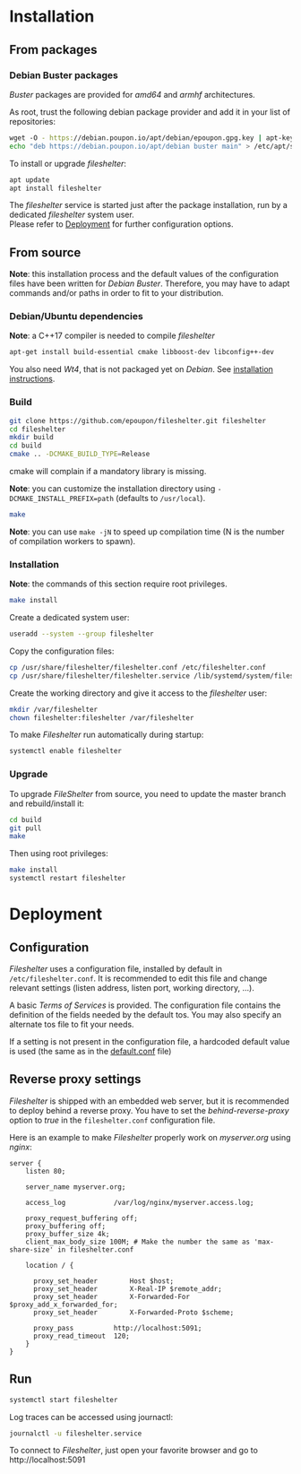 # Installation
## From packages
### Debian Buster packages

_Buster_ packages are provided for _amd64_ and _armhf_ architectures.

As root, trust the following debian package provider and add it in your list of repositories:
```sh
wget -O - https://debian.poupon.io/apt/debian/epoupon.gpg.key | apt-key add -
echo "deb https://debian.poupon.io/apt/debian buster main" > /etc/apt/sources.list.d/epoupon.list
```

To install or upgrade _fileshelter_:
```sh
apt update
apt install fileshelter
```

The _fileshelter_ service is started just after the package installation, run by a dedicated _fileshelter_ system user.</br>
Please refer to [Deployment](#deployment) for further configuration options.

## From source
__Note__: this installation process and the default values of the configuration files have been written for _Debian Buster_. Therefore, you may have to adapt commands and/or paths in order to fit to your distribution.
### Debian/Ubuntu dependencies
__Note__: a C++17 compiler is needed to compile _fileshelter_
```sh
apt-get install build-essential cmake libboost-dev libconfig++-dev
```

You also need _Wt4_, that is not packaged yet on _Debian_. See [installation instructions](https://www.webtoolkit.eu/wt/doc/reference/html/InstallationUnix.html).

### Build
```sh
git clone https://github.com/epoupon/fileshelter.git fileshelter
cd fileshelter
mkdir build
cd build
cmake .. -DCMAKE_BUILD_TYPE=Release
```
cmake will complain if a mandatory library is missing.

__Note__: you can customize the installation directory using `-DCMAKE_INSTALL_PREFIX=path` (defaults to `/usr/local`).

```sh
make
```
__Note__: you can use `make -jN` to speed up compilation time (N is the number of compilation workers to spawn).

### Installation

__Note__: the commands of this section require root privileges.

```sh
make install
```

Create a dedicated system user:
```sh
useradd --system --group fileshelter
```

Copy the configuration files:
```sh
cp /usr/share/fileshelter/fileshelter.conf /etc/fileshelter.conf
cp /usr/share/fileshelter/fileshelter.service /lib/systemd/system/fileshelter.service
```

Create the working directory and give it access to the _fileshelter_ user:
```sh
mkdir /var/fileshelter
chown fileshelter:fileshelter /var/fileshelter
```

To make _Fileshelter_ run automatically during startup:
```sh
systemctl enable fileshelter
```

### Upgrade

To upgrade _FileShelter_ from source, you need to update the master branch and rebuild/install it:
```sh
cd build
git pull
make
```

Then using root privileges:
```sh
make install
systemctl restart fileshelter
```

# Deployment

## Configuration
_Fileshelter_ uses a configuration file, installed by default in `/etc/fileshelter.conf`. It is recommended to edit this file and change relevant settings (listen address, listen port, working directory, ...).

A basic _Terms of Services_ is provided. The configuration file contains the definition of the fields needed by the default tos.
You may also specify an alternate tos file to fit your needs.

If a setting is not present in the configuration file, a hardcoded default value is used (the same as in the [default.conf](https://github.com/epoupon/fileshelter/blob/master/conf/fileshelter.conf) file)

## Reverse proxy settings
_Fileshelter_ is shipped with an embedded web server, but it is recommended to deploy behind a reverse proxy. You have to set the _behind-reverse-proxy_ option to _true_ in the `fileshelter.conf` configuration file.

Here is an example to make _Fileshelter_ properly work on _myserver.org_ using _nginx_:
```
server {
    listen 80;

    server_name myserver.org;

    access_log            /var/log/nginx/myserver.access.log;

    proxy_request_buffering off;
    proxy_buffering off;
    proxy_buffer_size 4k;
    client_max_body_size 100M; # Make the number the same as 'max-share-size' in fileshelter.conf

    location / {

      proxy_set_header        Host $host;
      proxy_set_header        X-Real-IP $remote_addr;
      proxy_set_header        X-Forwarded-For $proxy_add_x_forwarded_for;
      proxy_set_header        X-Forwarded-Proto $scheme;

      proxy_pass          http://localhost:5091;
      proxy_read_timeout  120;
    }
}
```

## Run
```sh
systemctl start fileshelter
```

Log traces can be accessed using journactl:
```sh
journalctl -u fileshelter.service
```

To connect to _Fileshelter_, just open your favorite browser and go to http://localhost:5091

